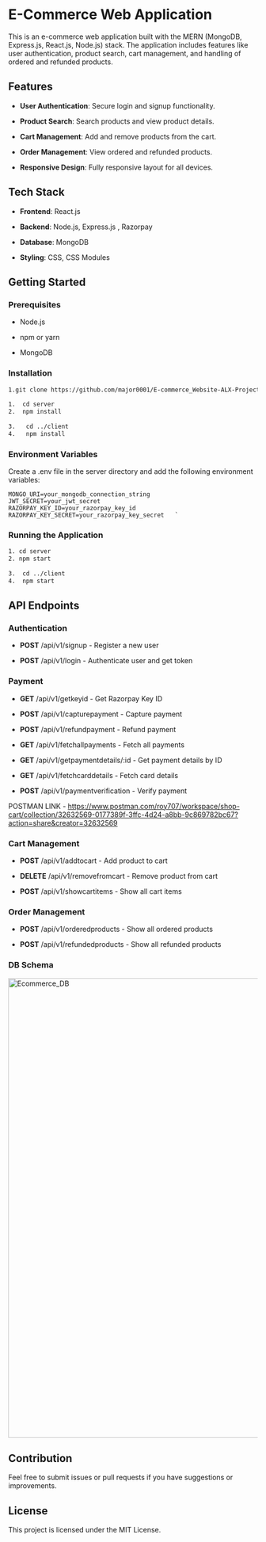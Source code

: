 E-Commerce Web Application
==========================

This is an e-commerce web application built with the MERN (MongoDB, Express.js, React.js, Node.js) stack. The application includes features like user authentication, product search, cart management, and handling of ordered and refunded products.

Features
--------

*   **User Authentication**: Secure login and signup functionality.
    
*   **Product Search**: Search products and view product details.
    
*   **Cart Management**: Add and remove products from the cart.
    
*   **Order Management**: View ordered and refunded products.
    
*   **Responsive Design**: Fully responsive layout for all devices.
    

Tech Stack
----------

*   **Frontend**: React.js
    
*   **Backend**: Node.js, Express.js , Razorpay
    
*   **Database**: MongoDB
    
*   **Styling**: CSS, CSS Modules
    

Getting Started
---------------

### Prerequisites

*   Node.js
    
*   npm or yarn
    
*   MongoDB
    

### Installation
```bash
1.git clone https://github.com/major0001/E-commerce_Website-ALX-Project
    
1.  cd server
2.  npm install
    
3.   cd ../client    
4.   npm install

```

### Environment Variables

Create a .env file in the server directory and add the following environment variables:

```
MONGO_URI=your_mongodb_connection_string  
JWT_SECRET=your_jwt_secret  
RAZORPAY_KEY_ID=your_razorpay_key_id  
RAZORPAY_KEY_SECRET=your_razorpay_key_secret   `
```
### Running the Application

```bash
1. cd server 
2. npm start
    
3.  cd ../client 
4.  npm start

```
API Endpoints
-------------

### Authentication

*   **POST** /api/v1/signup - Register a new user
    
*   **POST** /api/v1/login - Authenticate user and get token
    

### Payment

*   **GET** /api/v1/getkeyid - Get Razorpay Key ID
    
*   **POST** /api/v1/capturepayment - Capture payment
    
*   **POST** /api/v1/refundpayment - Refund payment
    
*   **GET** /api/v1/fetchallpayments - Fetch all payments
    
*   **GET** /api/v1/getpaymentdetails/:id - Get payment details by ID
    
*   **GET** /api/v1/fetchcarddetails - Fetch card details
    
*   **POST** /api/v1/paymentverification - Verify payment

POSTMAN LINK - https://www.postman.com/roy707/workspace/shop-cart/collection/32632569-0177389f-3ffc-4d24-a8bb-9c869782bc67?action=share&creator=32632569

### Cart Management

*   **POST** /api/v1/addtocart - Add product to cart
    
*   **DELETE** /api/v1/removefromcart - Remove product from cart
    
*   **POST** /api/v1/showcartitems - Show all cart items
    

### Order Management

*   **POST** /api/v1/orderedproducts - Show all ordered products
    
*   **POST** /api/v1/refundedproducts - Show all refunded products

### DB Schema
<img width="928" alt="Ecommerce_DB" src="https://github.com/user-attachments/assets/c8e92ab8-3088-4f8a-902e-35a5d62f8fa7">

Contribution
------------

Feel free to submit issues or pull requests if you have suggestions or improvements.

License
-------

This project is licensed under the MIT License.
